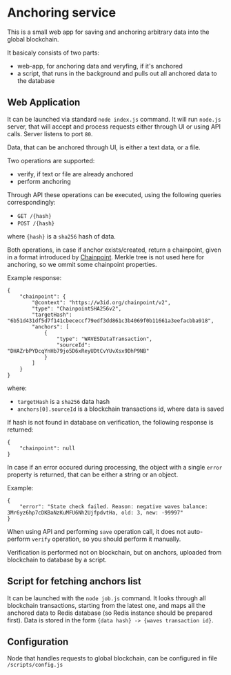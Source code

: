 # Anchoring service

This is a small web app for saving and anchoring arbitrary data into the global blockchain.

It basicaly consists of two parts:

- web-app, for anchoring data and veryfing, if it's anchored
- a script, that runs in the background and pulls out all anchored data to the database

## Web Application

It can be launched via standard `node index.js` command. It will run `node.js` server, that will accept and process requests either through UI or using API calls. Server listens to port `80`.

Data, that can be anchored through UI, is either a text data, or a file.

Two operations are supported:

- verify, if text or file are already anchored
- perform anchoring

Through API these operations can be executed, using the following queries correspondingly:

- `GET /{hash}`
- `POST /{hash}`

where `{hash}` is a `sha256` hash of data.

Both operations, in case if anchor exists/created, return a chainpoint, given in a format introduced by [Chainpoint](https://chainpoint.org/). Merkle tree is not used here for anchoring, so we ommit some chainpoint properties.

Example response:

    {
        "chainpoint": {
            "@context": "https://w3id.org/chainpoint/v2",
            "type": "ChainpointSHA256v2",
            "targetHash": "6b51d431df5d7f141cbececcf79edf3dd861c3b4069f0b11661a3eefacbba918",
            "anchors": [
                {
                    "type": "WAVESDataTransaction",
                    "sourceId": "DHAZrbPYDcqYnHb79jo5D6xReyUDtCvYUvXsx9DhP9NB"
                }
            ]
        }
    }    

where:

- `targetHash` is a `sha256` data hash
- `anchors[0].sourceId` is a blockchain transactions id, where data is saved

If hash is not found in database on verification, the following response is returned:

    {
        "chainpoint": null
    }

In case if an error occured during processing, the object with a single `error` property is returned, that can be either a string or an object.

Example:

    {
        "error": "State check failed. Reason: negative waves balance: 3Mr6yz6hp7cDKBaNzKuMFU6Nh2UjfpdvtHa, old: 3, new: -99997"
    }

When using API and performing `save` operation call, it does not auto-perform `verify` operation, so you should perform it manually.

Verification is performed not on blockchain, but on anchors, uploaded from blockchain to database by a script.

## Script for fetching anchors list

It can be launched with the `node job.js` command. It looks through all blockchain transactions, starting from the latest one, and maps all the anchored data to Redis database (so Redis instance should be prepared first).
Data is stored in the form `{data hash} -> {waves transaction id}`.

## Configuration

Node that handles requests to global blockchain, can be configured in file `/scripts/config.js`
